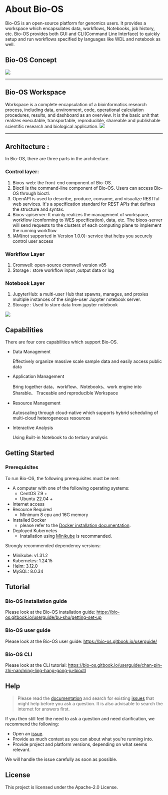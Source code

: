 # About Bio-OS
Bio-OS is an open-source platform for genomics users.  It provides a workspace which encapsulates data, workflows, Notebooks, job history, etc. Bio-OS provides both  GUI and CLI(Command Line Interface) to quickly setup and run  workflows specified by languages like WDL and notebook as well.

## Bio-OS Concept
![](docs/static/bioos.png)

----
## Bio-OS Workspace
Workspace is a complete encapsulation of a bioinformatics research process, including data, environment, code, operational calculation procedures, results, and dashboard as an overview. It is the basic unit that realizes executable, transportable, reproducible, shareable and publishable scientific research and biological application.
![](docs/static/workspace.png)

----
## Architecture :
In Bio-OS, there are three parts in the architecture. 
### Control layer:
1. Bioos-web: the front-end component of Bio-OS.
2. Bioctl is the command-line component of Bio-OS. Users can access Bio-OS through bioctl.
3. OpenAPI is used to describe, produce, consume, and visualize RESTful web services. It's a specification standard for REST APIs that defines the structure and syntax.
4. Bioos-apiserver: It mainly realizes the management of workspace, workflow (conforming to WES specification), data, etc. The bioos-server will send requests to the clusters of each computing plane to implement the running workflow
5. IAM(not supported in Version 1.0.0): service that helps you securely control user access
### Workflow Layer
1. Cromwell: open-source cromwell version v85
2. Storage : store workflow input ,output data or log
### Notebook Layer
1. JupyterHub:  a multi-user Hub that spawns, manages, and proxies multiple instances of the single-user Jupyter notebook server.
2. Storage : Used to store data from jupyter notebook

 ![](docs/static/arch.jpg)

## Capabilities
There are four core capabilities which support Bio-OS.
- Data Management

  Effectively organize massive scale sample data and easily access public data

- Application Management

  Bring together data、workflow、Notebooks、work engine into Sharable、 Traceable and reproducible Workspace

- Resource Management

  Autoscaling through cloud-native which supports hybrid scheduling of multi-cloud heterogeneous resources

- Interactive Analysis

  Using Built-in Notebook to do tertiary analysis

## Getting Started
### Prerequisites
To run Bio-OS, the following prerequisites must be met:
- A computer with one of the following operating systems:
  - CentOS 7.9 +
  - Ubuntu 22.04 +
- Internet access
- Resource Required
  - Minimum 8 cpu and 16G memory
- Installed Docker
  - please refer to the [Docker installation documentation](https://docs.docker.com/engine/install/).
- Deployed Kubernetes
  - Installation using [Minikube](https://minikube.sigs.k8s.io/docs/start/) is recommanded.

Strongly recommended dependency versions:
- Minikube: v1.31.2
- Kubernetes: 1.24.15
- Helm: 3.12.0
- MySQL: 8.0.34

## Tutorial
### Bio-OS Installation guide
Please look at the Bio-OS installation guide: https://bio-os.gitbook.io/userguide/bu-shu/getting-set-up

### Bio-OS user guide
Please look at the Bio-OS user guide: https://bio-os.gitbook.io/userguide/

### Bio-OS CLI
Please look at the CLI tutorial: https://bio-os.gitbook.io/userguide/chan-pin-zhi-nan/ming-ling-hang-gong-ju-bioctl

## Help

> Please read the [documentation](https://bio-os.gitbook.io/userguide/) and search for existing [issues](https://github.com/Bio-OS/bioos/issues) that might help before you ask a question. It is also advisable to search the internet for answers first.

If you then still feel the need to ask a question and need clarification, we recommend the following:

-   Open an [issue](https://github.com/Bio-OS/bioos/issues/new).
-   Provide as much context as you can about what you're running into.
-   Provide project and platform versions, depending on what seems relevant.

We will handle the issue carefully as soon as possible.

## License
This project is licensed under the Apache-2.0 License.
